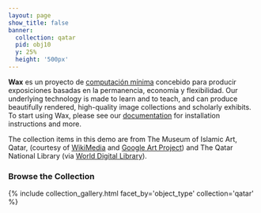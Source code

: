 ```yaml
---
layout: page
show_title: false
banner:
  collection: qatar
  pid: obj10
  y: 25%
  height: '500px'
---
```


__Wax__ es un proyecto de [computación mínima](http://go-dh.github.io/mincomp/) concebido para producir exposiciones basadas en la permanencia, economía y flexibilidad. Our underlying technology is made to learn and to teach, and can produce beautifully rendered, high-quality image collections and scholarly exhibits. To start using Wax, please see our [documentation](https://minicomp.github.io/wiki/#/wax/) for installation instructions and more.

The collection items in this demo are from The Museum of Islamic Art, Qatar, (courtesy of [WikiMedia](https://commons.wikimedia.org/wiki/Category:Google_Art_Project_works_in_The_Museum_of_Islamic_Art,_Qatar) and [Google Art Project](https://www.google.com/culturalinstitute/about/artproject/)) and The Qatar National Library (via [World Digital Library](https://www.wdl.org/en/)).

### Browse the Collection

{% include collection_gallery.html facet_by='object_type' collection='qatar' %}
